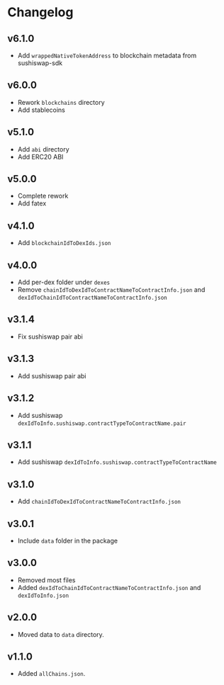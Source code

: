 # Changelog

## v6.1.0

- Add `wrappedNativeTokenAddress` to blockchain metadata from sushiswap-sdk

## v6.0.0

- Rework `blockchains` directory
- Add stablecoins

## v5.1.0

- Add `abi` directory
- Add ERC20 ABI

## v5.0.0

- Complete rework
- Add fatex

## v4.1.0

- Add `blockchainIdToDexIds.json`

## v4.0.0

- Add per-dex folder under `dexes`
- Remove `chainIdToDexIdToContractNameToContractInfo.json` and `dexIdToChainIdToContractNameToContractInfo.json`

## v3.1.4

- Fix sushiswap pair abi

## v3.1.3

- Add sushiswap pair abi

## v3.1.2

- Add sushiswap `dexIdToInfo.sushiswap.contractTypeToContractName.pair`

## v3.1.1

- Add sushiswap `dexIdToInfo.sushiswap.contractTypeToContractName`

## v3.1.0

- Add `chainIdToDexIdToContractNameToContractInfo.json`

## v3.0.1

- Include `data` folder in the package

## v3.0.0

- Removed most files
- Added `dexIdToChainIdToContractNameToContractInfo.json` and `dexIdToInfo.json`

## v2.0.0

- Moved data to `data` directory.

## v1.1.0

- Added `allChains.json`.
